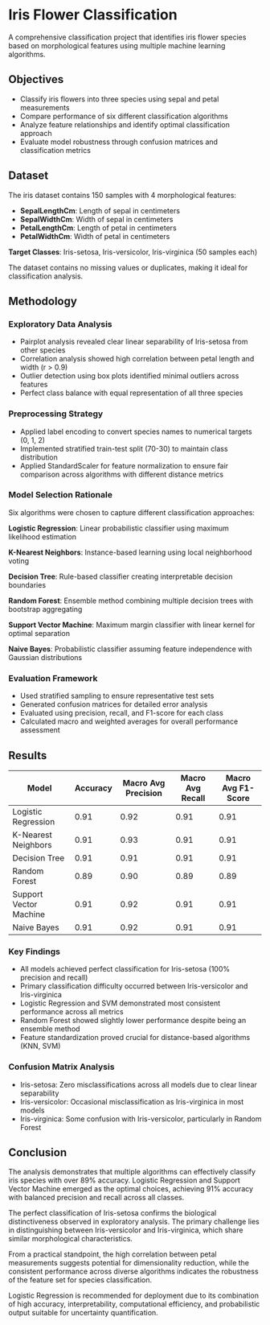 # Iris Flower Classification

A comprehensive classification project that identifies iris flower species based on morphological features using multiple machine learning algorithms.

## Objectives

- Classify iris flowers into three species using sepal and petal measurements
- Compare performance of six different classification algorithms
- Analyze feature relationships and identify optimal classification approach
- Evaluate model robustness through confusion matrices and classification metrics

## Dataset

The iris dataset contains 150 samples with 4 morphological features:
- **SepalLengthCm**: Length of sepal in centimeters
- **SepalWidthCm**: Width of sepal in centimeters
- **PetalLengthCm**: Length of petal in centimeters
- **PetalWidthCm**: Width of petal in centimeters

**Target Classes**: Iris-setosa, Iris-versicolor, Iris-virginica (50 samples each)

The dataset contains no missing values or duplicates, making it ideal for classification analysis.

## Methodology

### Exploratory Data Analysis
- Pairplot analysis revealed clear linear separability of Iris-setosa from other species
- Correlation analysis showed high correlation between petal length and width (r > 0.9)
- Outlier detection using box plots identified minimal outliers across features
- Perfect class balance with equal representation of all three species

### Preprocessing Strategy
- Applied label encoding to convert species names to numerical targets (0, 1, 2)
- Implemented stratified train-test split (70-30) to maintain class distribution
- Applied StandardScaler for feature normalization to ensure fair comparison across algorithms with different distance metrics

### Model Selection Rationale
Six algorithms were chosen to capture different classification approaches:

**Logistic Regression**: Linear probabilistic classifier using maximum likelihood estimation

**K-Nearest Neighbors**: Instance-based learning using local neighborhood voting

**Decision Tree**: Rule-based classifier creating interpretable decision boundaries

**Random Forest**: Ensemble method combining multiple decision trees with bootstrap aggregating

**Support Vector Machine**: Maximum margin classifier with linear kernel for optimal separation

**Naive Bayes**: Probabilistic classifier assuming feature independence with Gaussian distributions

### Evaluation Framework
- Used stratified sampling to ensure representative test sets
- Generated confusion matrices for detailed error analysis
- Evaluated using precision, recall, and F1-score for each class
- Calculated macro and weighted averages for overall performance assessment

## Results

| Model | Accuracy | Macro Avg Precision | Macro Avg Recall | Macro Avg F1-Score |
|-------|----------|---------------------|------------------|-------------------|
| Logistic Regression | 0.91 | 0.92 | 0.91 | 0.91 |
| K-Nearest Neighbors | 0.91 | 0.93 | 0.91 | 0.91 |
| Decision Tree | 0.91 | 0.91 | 0.91 | 0.91 |
| Random Forest | 0.89 | 0.90 | 0.89 | 0.89 |
| Support Vector Machine | 0.91 | 0.92 | 0.91 | 0.91 |
| Naive Bayes | 0.91 | 0.92 | 0.91 | 0.91 |

### Key Findings
- All models achieved perfect classification for Iris-setosa (100% precision and recall)
- Primary classification difficulty occurred between Iris-versicolor and Iris-virginica
- Logistic Regression and SVM demonstrated most consistent performance across all metrics
- Random Forest showed slightly lower performance despite being an ensemble method
- Feature standardization proved crucial for distance-based algorithms (KNN, SVM)

### Confusion Matrix Analysis
- Iris-setosa: Zero misclassifications across all models due to clear linear separability
- Iris-versicolor: Occasional misclassification as Iris-virginica in most models
- Iris-virginica: Some confusion with Iris-versicolor, particularly in Random Forest

## Conclusion

The analysis demonstrates that multiple algorithms can effectively classify iris species with over 89% accuracy. Logistic Regression and Support Vector Machine emerged as the optimal choices, achieving 91% accuracy with balanced precision and recall across all classes.

The perfect classification of Iris-setosa confirms the biological distinctiveness observed in exploratory analysis. The primary challenge lies in distinguishing between Iris-versicolor and Iris-virginica, which share similar morphological characteristics.

From a practical standpoint, the high correlation between petal measurements suggests potential for dimensionality reduction, while the consistent performance across diverse algorithms indicates the robustness of the feature set for species classification.

Logistic Regression is recommended for deployment due to its combination of high accuracy, interpretability, computational efficiency, and probabilistic output suitable for uncertainty quantification.
